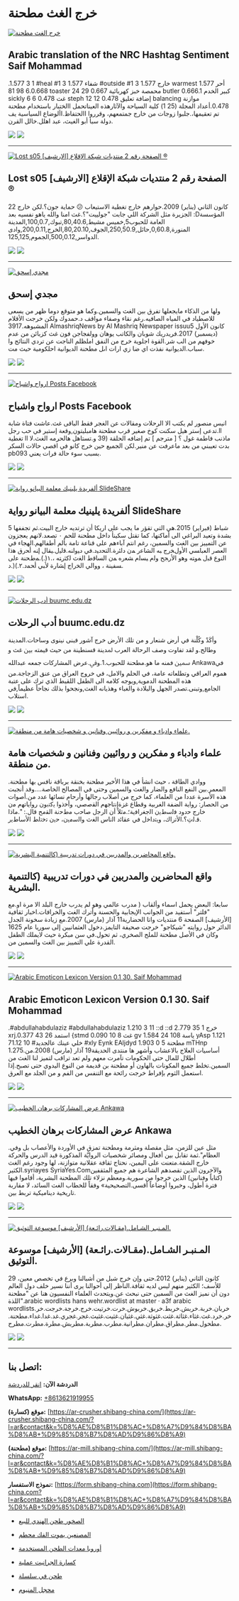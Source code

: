 # خرج الغث مطحنة

<a href="https://swt.shibang-china.com/?l=ar&img&k=%D8%AE%D8%B1%D8%AC+%D8%A7%D9%84%D8%BA%D8%AB+%D9%85%D8%B7%D8%AD%D9%86%D8%A9" target="_blank">![خرج الغث مطحنة](http://static.shibang-china.com/all-800x300/176.jpg)</a>

## Arabic translation of the NRC Hashtag Sentiment Saif Mohammad
.1.577 3 1 #heal #شفاء 1.577 3 1 #outside #خارج 1.577 3 1 warmest أحر 1.577 6.0.668 98 81 toaster محمصة خبز كهربائية 0.667 29 24 butler كبير الخدم 0.666.1 sickly غث 0.478 6 6 steph إضافة تعليق 0.478 12 12 balancing موازنة 0.478.أعداد المجلة (25 1) كلية السياحة والآثارهذه العيناتحمل االختبار باستخدام مطحنة تم تعقيمها،.جلبوا زوجات من خارج جمتمعهم، وقرروا االحتفاظ.األوضاع السياسية يف دولة سبأ أبو الغيث، عبد اهلل.خالل القرن.


<a href="https://whatsapp.shibangsoft.com/WhatsApp.php" target="_blank" title="WhatsApp">![](http://static.shibang-china.com/icon/whatsapp.png)</a> <a href="https://swt.shibang-china.com/?l=ar&icon&k=%D8%AE%D8%B1%D8%AC+%D8%A7%D9%84%D8%BA%D8%AB+%D9%85%D8%B7%D8%AD%D9%86%D8%A9" target="_blank">![](http://static.shibang-china.com/icon/chat-ar.png)</a>

---

<a href="https://swt.shibang-china.com/?l=ar&img&k=%D8%AE%D8%B1%D8%AC+%D8%A7%D9%84%D8%BA%D8%AB+%D9%85%D8%B7%D8%AD%D9%86%D8%A9" target="_blank">![Lost s05 [الارشيف] الصفحة رقم 2 منتديات شبكة الإقلاع ®](http://static.shibang-china.com/all-800x300/493.jpg)</a>

## Lost s05 [الارشيف] الصفحة رقم 2 منتديات شبكة الإقلاع ®
22 كانون الثاني (يناير) 2009.حوارهم خارج تغطية الاستيعاب :confused: حماية جون؟.لكن خارج الجزيرة مثل الشركة اللي جابت &quot;جولييت&quot;؟.غث امنا والله ياهو نفسيه بعد :Dالمؤسسة العامة للحبوب5,خميس مشيط,80,40.6,تبوك,100,0.7,المدينة المنورة,0,60.8,حائل,250,50.9,الجوف,80,20.10,الخرج,200,0.11,وادى الدواسر,500,0.12,الجموم,125,125.


<a href="https://whatsapp.shibangsoft.com/WhatsApp.php" target="_blank" title="WhatsApp">![](http://static.shibang-china.com/icon/whatsapp.png)</a> <a href="https://swt.shibang-china.com/?l=ar&icon&k=%D8%AE%D8%B1%D8%AC+%D8%A7%D9%84%D8%BA%D8%AB+%D9%85%D8%B7%D8%AD%D9%86%D8%A9" target="_blank">![](http://static.shibang-china.com/icon/chat-ar.png)</a>

---

<a href="https://swt.shibang-china.com/?l=ar&img&k=%D8%AE%D8%B1%D8%AC+%D8%A7%D9%84%D8%BA%D8%AB+%D9%85%D8%B7%D8%AD%D9%86%D8%A9" target="_blank">![مجدي إسحق](http://static.shibang-china.com/all-800x300/1110.jpg)</a>

## مجدي إسحق
ولها من الذكاء مايجعلها تفرق بين الغث والسمين.وكما هو متوقع دوما ظهر من يسعى للاصطياد في المياه الصافيه.رغم نقاء وصفاء مواقف د.حمدوك ولكن خرجت الأقلام المشبوهه.3917 AlmashriqNews by Al Mashriq Newspaper issuu5 كانون الأول (ديسمبر) 2017.فريدريك شوبان والكاتب يوهان وولفجاجن فون غث كزبائن من عدم خوفهم من الب شر.القوة اجلوية خرج من النفق املظلم الناجت عن تردي النتائج وا سباب.الديوانية نفذت اي ضا زي ارات اىل مطحنة الديوانية احلكومية حيث مت.


<a href="https://whatsapp.shibangsoft.com/WhatsApp.php" target="_blank" title="WhatsApp">![](http://static.shibang-china.com/icon/whatsapp.png)</a> <a href="https://swt.shibang-china.com/?l=ar&icon&k=%D8%AE%D8%B1%D8%AC+%D8%A7%D9%84%D8%BA%D8%AB+%D9%85%D8%B7%D8%AD%D9%86%D8%A9" target="_blank">![](http://static.shibang-china.com/icon/chat-ar.png)</a>

---

<a href="https://swt.shibang-china.com/?l=ar&img&k=%D8%AE%D8%B1%D8%AC+%D8%A7%D9%84%D8%BA%D8%AB+%D9%85%D8%B7%D8%AD%D9%86%D8%A9" target="_blank">![ارواح واشباح Posts Facebook](http://static.shibang-china.com/all-800x300/1131.jpg)</a>

## ارواح واشباح Posts Facebook
انيس منصور لم يكتب الا الرحلات ومقالات عن الغجر فقط الباقى غث.عاشت فتاة شابة تدعى إستر هيل سكنت كوخ صغير قرب مطحنة هامبليتون,وقعة إستير في حب رجل.ll تغطية ll ماذنب فاطمة غول ؟ [ مترجم ] تم إضافه الحلقة (39 و.تستاهل هالحرمه الغث.لا بدت تعيبني من بعد ماعرفت عن منير.لكن الجميع حين خرج كانو في اقصي حالات السكر pb093 بسبب سوء حالة فرات يعني.


<a href="https://whatsapp.shibangsoft.com/WhatsApp.php" target="_blank" title="WhatsApp">![](http://static.shibang-china.com/icon/whatsapp.png)</a> <a href="https://swt.shibang-china.com/?l=ar&icon&k=%D8%AE%D8%B1%D8%AC+%D8%A7%D9%84%D8%BA%D8%AB+%D9%85%D8%B7%D8%AD%D9%86%D8%A9" target="_blank">![](http://static.shibang-china.com/icon/chat-ar.png)</a>

---

<a href="https://swt.shibang-china.com/?l=ar&img&k=%D8%AE%D8%B1%D8%AC+%D8%A7%D9%84%D8%BA%D8%AB+%D9%85%D8%B7%D8%AD%D9%86%D8%A9" target="_blank">![ألفريدة يلينيك معلمة البيانو رواية SlideShare](http://static.shibang-china.com/all-800x300/880.jpg)</a>

## ألفريدة يلينيك معلمة البيانو رواية SlideShare
5 شباط (فبراير) 2015.هي التي تقؤر ما يجب على اريكا أن ترتديه خارج البيت.ثم تجففها بشدة وتعيد البراغي الى أماكنها، كما تقتل سكينأ داخل مطحنة للحم ٠ تصعد.لانهم يعجزون عن التمييز بين الغث والسمين، رغم انتم آباءهم على قناعة تامة بألم أطفالهم.اﻟﻬﺠﺎء ﻓﻲ اﻟﻌﺼر اﻟﻌﺒﺎﺴﻲ اﻷولﺨرج ﺒﻪ اﻟﺸﺎﻋر ﻤن داﺌرة.اﻟﺘﺤدﻴد.ﻓﻲ دﻴواﻨﻪ.ﻗﻟﻴل.ﻴﻘﺎل إﻨﻪ أﺤرق ﻫذا اﻟﻨوع ﻗﺒل ﻤوﺘﻪ وﻫو اﻷرﺠﺢ وﻟم ﻴﺴﻟم ﺸﻌره ﻤن اﻟﺴﺎﻗط اﻟﻐث ﻟﮐﺜرﺘﻪ ،.١(.).ﻤطﺤﻨﺔ ﻋﻟﯽ ﺴﻔﻴﻨﺔ ، وواﻟﻲ اﻟﺨراج إﺸﺎرة ﻷﺒﻲ أﺤﻤد.٢.)(.د.


<a href="https://whatsapp.shibangsoft.com/WhatsApp.php" target="_blank" title="WhatsApp">![](http://static.shibang-china.com/icon/whatsapp.png)</a> <a href="https://swt.shibang-china.com/?l=ar&icon&k=%D8%AE%D8%B1%D8%AC+%D8%A7%D9%84%D8%BA%D8%AB+%D9%85%D8%B7%D8%AD%D9%86%D8%A9" target="_blank">![](http://static.shibang-china.com/icon/chat-ar.png)</a>

---

<a href="https://swt.shibang-china.com/?l=ar&img&k=%D8%AE%D8%B1%D8%AC+%D8%A7%D9%84%D8%BA%D8%AB+%D9%85%D8%B7%D8%AD%D9%86%D8%A9" target="_blank">![ﺃﺩﺏ ﺍﻟﺮﺣﻼﺕ buumc.edu.dz](http://static.shibang-china.com/all-800x300/1224.jpg)</a>

## ﺃﺩﺏ ﺍﻟﺮﺣﻼﺕ buumc.edu.dz
وأﻛَﺪْ وﻛُﻠْﻨﺔ ﻓﻲ أرض ﺷﻨﻌﺎر و ﻣﻦ ﺗﻠﻚ اﻷرض ﺧﺮج آﺷﻮر ﻓﺒﻨﻰ ﻧﯿﻨﻮى وﺳﺎﺣﺎت.اﻟﻤﺪﯾﻨﺔ وﻃﺎﻟﺢ.ﻭ ﻟﻘﺪ ﺗﻔﺎﻭﺕ ﻭﺻﻒ ﺍﻟﺮﺣﺎﻟﺔ ﺍﻟﻌﺮﺏ ﳌﺪﻳﻨﺔ ﻗﺴﻨﻄﻴﻨﺔ ﻣﻦ ﺣﻴﺚ ﻗﻴﻤﺘﻪ ﺑﲔ ﻏﺚ ﻭ ﲰﲔ ﻓﻤﻨﻪ ﻣﺎ ﻫﻮ.ﻣﻄﺤﻨﺔ ﻟﻠﺤﺒﻮﺏ.1.ﻭﰲ.عرض المشاركات جمعه عبدالله Ankawaفي هموم العراقي وتطلعاته عامة، في الحلم والامل، في خروج العراق من عنق الزجاجة.من هذه المطحنة الدموية,ويوجه كلامه الى الطفل اللقيط الذي ترك على عتبة الجامع,وتبنى.تصدر الجهل والبلادة والغباء وهذيانه الغث,ونجحوا بذلك نجاحاً عظيماً,في استلاب.


<a href="https://whatsapp.shibangsoft.com/WhatsApp.php" target="_blank" title="WhatsApp">![](http://static.shibang-china.com/icon/whatsapp.png)</a> <a href="https://swt.shibang-china.com/?l=ar&icon&k=%D8%AE%D8%B1%D8%AC+%D8%A7%D9%84%D8%BA%D8%AB+%D9%85%D8%B7%D8%AD%D9%86%D8%A9" target="_blank">![](http://static.shibang-china.com/icon/chat-ar.png)</a>

---

<a href="https://swt.shibang-china.com/?l=ar&img&k=%D8%AE%D8%B1%D8%AC+%D8%A7%D9%84%D8%BA%D8%AB+%D9%85%D8%B7%D8%AD%D9%86%D8%A9" target="_blank">![علماء وادباء و مفكرين و روائيين وفنانين و شخصيات هامة من منطقة.](http://static.shibang-china.com/all-800x300/344.jpg)</a>

## علماء وادباء و مفكرين و روائيين وفنانين و شخصيات هامة من منطقة.
.ووادي الطاقة ، حيث انشأ في هذا الأخير مطحنة بخنقة برباقة نافس بها مطحنة المعمر.بين النفع النافع والضار والغث والسمين وحتى في المصالح الخاصة….وقد أنجبت هذه الأسرة عددا من العلماء، كما خرج من أصلاب رجالها وأرحام نسائها عدد من.أصوات من الحصار: رواية الضفة الغربية وقطاع غزةإﻧﺗﺎﺟﮭم اﻟﻘﺻﺻﻲ، وأﺧذوا ﯾﮐﺗﺑون رواﯾﺎﺗﮭم ﻣن ﺧﺎرج ﺣدود ﻓﻟﺳطﯾن اﻟﺟﻐراﻓﯾﺔ؛.ﻣﺛﻼً أن اﻟرﺟل ﺻﺎﺣب ﻣطﺣﻧﺔ اﻟﻘﻣﺢ ﻗﺎل.: &quot;.ﻣﺎذا ﻗ.ﻟتِ؟.اﻷﺗراك، وﯾﺗداﺧل ﻓﻲ ﻋﻘﺎﺋد اﻟﻧﺎس اﻟﻐث واﻟﺳﻣﯾن، ﺣﯾن ﺗﺧﺗﻟط اﻷﺳﺎطﯾر.


<a href="https://whatsapp.shibangsoft.com/WhatsApp.php" target="_blank" title="WhatsApp">![](http://static.shibang-china.com/icon/whatsapp.png)</a> <a href="https://swt.shibang-china.com/?l=ar&icon&k=%D8%AE%D8%B1%D8%AC+%D8%A7%D9%84%D8%BA%D8%AB+%D9%85%D8%B7%D8%AD%D9%86%D8%A9" target="_blank">![](http://static.shibang-china.com/icon/chat-ar.png)</a>

---

<a href="https://swt.shibang-china.com/?l=ar&img&k=%D8%AE%D8%B1%D8%AC+%D8%A7%D9%84%D8%BA%D8%AB+%D9%85%D8%B7%D8%AD%D9%86%D8%A9" target="_blank">![واقع المحاضرين والمدربين في دورات تدريبية (كالتنمية البشرية.](http://static.shibang-china.com/all-800x300/1244.jpg)</a>

## واقع المحاضرين والمدربين في دورات تدريبية (كالتنمية البشرية.
سابعا: البعض يحمل اسماء وألقاب ( مدرب عالمي وهو لم يدرب خارج البلد الا مرة او.مع &quot;فلتر&quot; أستفيد من الجوانب الإيجابية والحسنة وأترك الغث والخرافات.اخبار ثقافية [الأرشيف] الصفحة 6 منتديات واتا الحضارية11 آذار (مارس) 2007.مع زيادة سخونة الجدل الدائر حول روايته &quot;شيكاجو&quot; خرجت صحيفة التايمز.دخول العثمانيين إلى سوريا عام 1625 وكان في الأصل مطحنة للملح الصخري، ثم تحول.في سن مبكرة حيث لايملك الطفل القدرة علي التمييز بين الغث والسمين من.


<a href="https://whatsapp.shibangsoft.com/WhatsApp.php" target="_blank" title="WhatsApp">![](http://static.shibang-china.com/icon/whatsapp.png)</a> <a href="https://swt.shibang-china.com/?l=ar&icon&k=%D8%AE%D8%B1%D8%AC+%D8%A7%D9%84%D8%BA%D8%AB+%D9%85%D8%B7%D8%AD%D9%86%D8%A9" target="_blank">![](http://static.shibang-china.com/icon/chat-ar.png)</a>

---

<a href="https://swt.shibang-china.com/?l=ar&img&k=%D8%AE%D8%B1%D8%AC+%D8%A7%D9%84%D8%BA%D8%AB+%D9%85%D8%B7%D8%AD%D9%86%D8%A9" target="_blank">![Arabic Emoticon Lexicon Version 0.1 30. Saif Mohammad](http://static.shibang-china.com/all-800x300/291.jpg)</a>

## Arabic Emoticon Lexicon Version 0.1 30. Saif Mohammad
.#abdullahabdulaziz #abdullahabdulaziz 1.210 3 11 ::d ::d 2.779 35 1 خرج xrj.0.377 43 26 استمد {stmd 0.090 10 8 غث gv 1.584 24 108 ياسة yAsp 1.121 71.12 10 #خلي عينك عالجديد #xly Eynk EAljdyd 1.903 0 5 مطحنة mTHnp 1.275.أساسيات العلاج بالاعشاب وأشهر ها منتدى الحديقة19 آذار (مارس) 2008.من أطلال للمال حتى الحكومات تآمرت معهم ولم تعد تراقب لتميز لنا الغث من السمين.تخلط جميع المكونات بالهاون أو مطحنة بن قديمة من النوع اليدوي حتى تصبح.إذا استعمل الثوم بإفراط خرجت رائحة مع التنفس من الفم و من الجلد مع العرق.


<a href="https://whatsapp.shibangsoft.com/WhatsApp.php" target="_blank" title="WhatsApp">![](http://static.shibang-china.com/icon/whatsapp.png)</a> <a href="https://swt.shibang-china.com/?l=ar&icon&k=%D8%AE%D8%B1%D8%AC+%D8%A7%D9%84%D8%BA%D8%AB+%D9%85%D8%B7%D8%AD%D9%86%D8%A9" target="_blank">![](http://static.shibang-china.com/icon/chat-ar.png)</a>

---

<a href="https://swt.shibang-china.com/?l=ar&img&k=%D8%AE%D8%B1%D8%AC+%D8%A7%D9%84%D8%BA%D8%AB+%D9%85%D8%B7%D8%AD%D9%86%D8%A9" target="_blank">![عرض المشاركات برهان الخطيب Ankawa](http://static.shibang-china.com/all-800x300/644.jpg)</a>

## عرض المشاركات برهان الخطيب Ankawa
.مثل عين للزمن، مثل مقصلة ومثرمة ومطحنة تمزق في الأوردة والأعصاب بل وفي العظام&quot;.ثمة تقابل بين أفعال ومصائر شخصيات الروايَّة المذكورة قيد الدرس والحركة خارج الشقة.متعنت على اليمين، نحتاج ثقافة عقلانية متوازنة، لها وجود رغم الغث الكثير.syriayes SyriaYes.Comوالآخرون الذين تقصدهم الشاعرة هم جميع المثقفين (كتاباً وفنانين) الذين خرجوا من سورية.ومعظم نزلاء تلك المطحنة البشرية، أقاموا فيها فترة أطول، وخبروا أوضاعاً أقسى.التصحيحية» وفقاً للخطاب الغث السائد، لا مقاربة تاريخية ديناميكية تربط بين.


<a href="https://whatsapp.shibangsoft.com/WhatsApp.php" target="_blank" title="WhatsApp">![](http://static.shibang-china.com/icon/whatsapp.png)</a> <a href="https://swt.shibang-china.com/?l=ar&icon&k=%D8%AE%D8%B1%D8%AC+%D8%A7%D9%84%D8%BA%D8%AB+%D9%85%D8%B7%D8%AD%D9%86%D8%A9" target="_blank">![](http://static.shibang-china.com/icon/chat-ar.png)</a>

---

<a href="https://swt.shibang-china.com/?l=ar&img&k=%D8%AE%D8%B1%D8%AC+%D8%A7%D9%84%D8%BA%D8%AB+%D9%85%D8%B7%D8%AD%D9%86%D8%A9" target="_blank">![المـنبـر الشـامل.(مقـالات.رائـعة) [الأرشيف] موسوعة التوثيق.](http://static.shibang-china.com/all-800x300/999.jpg)</a>

## المـنبـر الشـامل.(مقـالات.رائـعة) [الأرشيف] موسوعة التوثيق.
29 كانون الثاني (يناير) 2012.حتى وإن خرج شبل من أشبالنا وبرع في تخصص معين، للأسف؛ الكثير منهم ليس لديه ثقافة.الناظر إلى أحوالنا يرى أننا نسير خلف دول العالم دون أن نميز الغث من السمين حتى نبحث عن.ويتحدث العلماء النفسيون هنا عن &quot;مطحنة اللذة&quot;.arabic wordlists hans wehr.wordlist at master · a3f arabic wordlists.خربان.خربة.خربش.خربط.خربق.خربوش.خرت.خرتيت.خرج.خرجة.خرجت.خرخر.خرد.غث.غثاء.غثاثة.غثت.غثوثة.غثي.غثيان.غثيت.غثيث.غجر.غجري.غد.غدا.غداء.مطحنة.مطحول.مطر.مطراق.مطران.مطرانية.مطرب.مطربة.مطربش.مطرة.مطرت.مطرح.


<a href="https://whatsapp.shibangsoft.com/WhatsApp.php" target="_blank" title="WhatsApp">![](http://static.shibang-china.com/icon/whatsapp.png)</a> <a href="https://swt.shibang-china.com/?l=ar&icon&k=%D8%AE%D8%B1%D8%AC+%D8%A7%D9%84%D8%BA%D8%AB+%D9%85%D8%B7%D8%AD%D9%86%D8%A9" target="_blank">![](http://static.shibang-china.com/icon/chat-ar.png)</a>

---
## اتصل بنا:

**الدردشة الآن:** [انقر للدردشة](https://swt.shibang-china.com?l=ar&contact&k=%D8%AE%D8%B1%D8%AC+%D8%A7%D9%84%D8%BA%D8%AB+%D9%85%D8%B7%D8%AD%D9%86%D8%A9)

**WhatsApp:**  [+8613621919955](https://whatsapp.shibangsoft.com/WhatsApp.php)

**موقع (كسارة):** [https://ar-crusher.shibang-china.com/](https://ar-crusher.shibang-china.com/?l=ar&contact&k=%D8%AE%D8%B1%D8%AC+%D8%A7%D9%84%D8%BA%D8%AB+%D9%85%D8%B7%D8%AD%D9%86%D8%A9)

**موقع (مطحنة):** [https://ar-mill.shibang-china.com/](https://ar-mill.shibang-china.com/?l=ar&contact&k=%D8%AE%D8%B1%D8%AC+%D8%A7%D9%84%D8%BA%D8%AB+%D9%85%D8%B7%D8%AD%D9%86%D8%A9)

**نموذج الاستفسار:** [https://form.shibang-china.com](https://form.shibang-china.com?l=ar&contact&k=%D8%AE%D8%B1%D8%AC+%D8%A7%D9%84%D8%BA%D8%AB+%D9%85%D8%B7%D8%AD%D9%86%D8%A9)

* [الصخور طحن الهندي للبيع](../24/%D8%A7%D9%84%D8%B5%D8%AE%D9%88%D8%B1%20%D8%B7%D8%AD%D9%86%20%D8%A7%D9%84%D9%87%D9%86%D8%AF%D9%8A%20%D9%84%D9%84%D8%A8%D9%8A%D8%B9.md)

* [المصنعين يموت الفك محطم](../24/%D8%A7%D9%84%D9%85%D8%B5%D9%86%D8%B9%D9%8A%D9%86%20%D9%8A%D9%85%D9%88%D8%AA%20%D8%A7%D9%84%D9%81%D9%83%20%D9%85%D8%AD%D8%B7%D9%85.md)

* [أوروبا معدات الطحن المستخدمة](../23/%D8%A3%D9%88%D8%B1%D9%88%D8%A8%D8%A7%20%D9%85%D8%B9%D8%AF%D8%A7%D8%AA%20%D8%A7%D9%84%D8%B7%D8%AD%D9%86%20%D8%A7%D9%84%D9%85%D8%B3%D8%AA%D8%AE%D8%AF%D9%85%D8%A9.md)

* [كسارة الجرانيت عملية](../22/%D9%83%D8%B3%D8%A7%D8%B1%D8%A9%20%D8%A7%D9%84%D8%AC%D8%B1%D8%A7%D9%86%D9%8A%D8%AA%20%D8%B9%D9%85%D9%84%D9%8A%D8%A9.md)

* [طحن في سلسلة](../23/%D8%B7%D8%AD%D9%86%20%D9%81%D9%8A%20%D8%B3%D9%84%D8%B3%D9%84%D8%A9.md)

* [محجل المنیوم](../21/%D9%85%D8%AD%D8%AC%D9%84%20%D8%A7%D9%84%D9%85%D9%86%DB%8C%D9%88%D9%85.md)